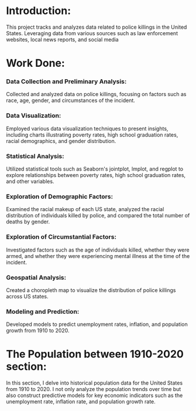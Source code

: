# Introduction:

This project tracks and analyzes data related to police killings in the United States. Leveraging data from various sources such as law enforcement websites, local news reports, and social media


# Work Done:

### Data Collection and Preliminary Analysis: 
Collected and analyzed data on police killings, focusing on factors such as race, age, gender, and circumstances of the incident.

### Data Visualization:
Employed various data visualization techniques to present insights, including charts illustrating poverty rates, high school graduation rates, racial demographics, and gender distribution.

### Statistical Analysis: 
Utilized statistical tools such as Seaborn's jointplot, lmplot, and regplot to explore relationships between poverty rates, high school graduation rates, and other variables.

### Exploration of Demographic Factors: 
Examined the racial makeup of each US state, analyzed the racial distribution of individuals killed by police, and compared the total number of deaths by gender.

### Exploration of Circumstantial Factors: 
Investigated factors such as the age of individuals killed, whether they were armed, and whether they were experiencing mental illness at the time of the incident.

### Geospatial Analysis:   
Created a choropleth map to visualize the distribution of police killings across US states.

### Modeling and Prediction: 
Developed models to predict unemployment rates, inflation, and population growth from 1910 to 2020.


# The Population between 1910-2020 section: 

In this section, I delve into historical population data for the United States from 1910 to 2020. I not only analyze the population trends over time but also construct predictive models for key economic indicators such as the unemployment rate, inflation rate, and population growth rate. 
